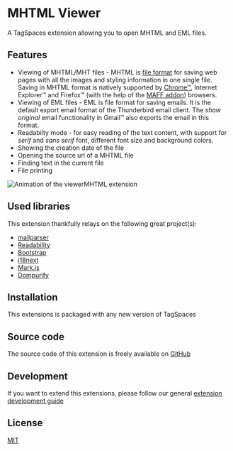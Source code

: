 # MHTML Viewer

A TagSpaces extension allowing you to open MHTML and EML files.

## Features

- Viewing of MHTML/MHT files - MHTML is [file format](https://tools.ietf.org/html/rfc2557) for saving web pages with all the images and styling information in one single file. Saving in MHTML format is natively supported by [Chrome&trade;](http://docs.tagspaces.org/tutorials/webclipping.html#enabling-the-saving-of-webpages-as-mhtml), Internet Explorer&trade; and Firefox&trade; (with the help of the [MAFF addon](http://maf.mozdev.org/maff-file-format.html/)) browsers.
- Viewing of EML files - EML is file format for saving emails. It is the default export email format of the Thunderbird email client. The _show original_ email functionality in Gmail&trade; also exports the email in this format.
- Readabilty mode - for easy reading of the text content, with support for _serif_ and _sans serif_ font, different font size and background colors.
- Showing the creation date of the file
- Opening the source url of a MHTML file
- Finding text in the current file
- File printing

![Animation of the viewerMHTML extension](/media/extensions/mhtml-viewer-readabilty-mode.gif)

## Used libraries

This extension thankfully relays on the following great project(s):

- [mailparser](https://github.com/andris9/mailparser)
- [Readability](https://github.com/mozilla/readability)
- [Bootstrap](https://getbootstrap.com/)
- [i18next](https://www.i18next.com/)
- [Mark.js](https://markjs.io/)
- [Dompurify](https://github.com/cure53/DOMPurify)

## Installation

This extensions is packaged with any new version of TagSpaces

## Source code

The source code of this extension is freely available on [GitHub](https://github.com/tagspaces/tagspaces-extensions/tree/main/mhtml-viewer)

## Development

If you want to extend this extensions, please follow our general [extension development guide](/dev/extension-development-guide)

## License

[MIT](https://github.com/tagspaces/tagspaces-extensions/blob/main/mhtml-viewer/LICENSE.txt)
